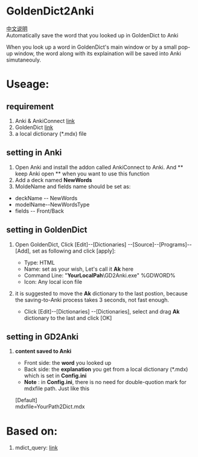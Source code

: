 # GoldenDict2Anki
[中文说明](https://zhuanlan.zhihu.com/p/104513438)  
Automatically save the word that you looked up in GoldenDict to Anki 

When you look up a word in GoldenDict's main window or by a small pop-up window, the word along with its explaination will be saved into Anki simutaneouly.

# Useage:
## requirement
1. Anki & AnkiConnect [link](https://ankiweb.net/shared/info/2055492159)
2. GoldenDict [link](https://sourceforge.net/projects/goldendict/files/early%20access%20builds/)
3. a local dictionary (*.mdx) file
## setting in Anki
1. Open Anki and install the addon called AnkiConnect to Anki. And ** keep Anki open ** when you want to use this function
2. Add a deck named **NewWords**
3. MoldeName and fields name should be set as:
- deckName -- NewWords
- modelName--NewWordsType
- fields -- Front/Back
## setting in GoldenDict
1. Open GoldenDict, Click [Edit]--[Dictionaries] --[Source]--[Programs]--[Add], set as following and click [apply]: 
    - Type: HTML
    - Name: set as your wish, Let's call it **Ak** here
    - Command Line: "**YourLocalPah**\GD2Anki.exe" %GDWORD%
    - Icon: Any local icon file
    
2. it is suggested to move the  **Ak** dictionary to the last postion, because the saving-to-Anki process takes 3 seconds, not fast enough.
    - Click [Edit]--[Dictionaries] --[Dictionaries], select and drag  **Ak** dictionary to the last and click [OK]
## setting in GD2Anki    
1. **content saved to Anki**
    - Front side: the **word** you looked up
    - Back side: the **explanation** you get from a local dictionary (*.mdx) which is set in **Config.ini**
    -  **Note** : in **Config.ini**, there is no need for double-quotion mark for mdxfile path.  Just like this

    [Default]  
    mdxfile=YourPath2Dict.mdx  
    
# Based on:
1. mdict_query: [link](https://github.com/mmjang/mdict-query)
